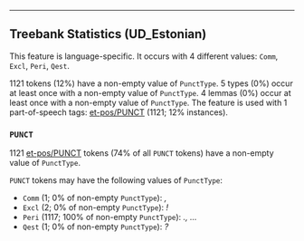 

--------------------------------------------------------------------------------

## Treebank Statistics (UD_Estonian)

This feature is language-specific.
It occurs with 4 different values: `Comm`, `Excl`, `Peri`, `Qest`.

1121 tokens (12%) have a non-empty value of `PunctType`.
5 types (0%) occur at least once with a non-empty value of `PunctType`.
4 lemmas (0%) occur at least once with a non-empty value of `PunctType`.
The feature is used with 1 part-of-speech tags: [et-pos/PUNCT]() (1121; 12% instances).

### `PUNCT`

1121 [et-pos/PUNCT]() tokens (74% of all `PUNCT` tokens) have a non-empty value of `PunctType`.

`PUNCT` tokens may have the following values of `PunctType`:

* `Comm` (1; 0% of non-empty `PunctType`): <em>,</em>
* `Excl` (2; 0% of non-empty `PunctType`): <em>!</em>
* `Peri` (1117; 100% of non-empty `PunctType`): <em>., ...</em>
* `Qest` (1; 0% of non-empty `PunctType`): <em>?</em>

